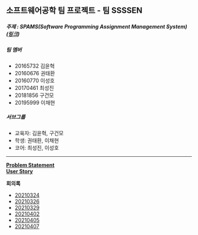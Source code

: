 ## 소프트웨어공학 팀 프로젝트 - 팀 SSSSEN

##### 주제 : SPAMS(Software Programming Assignment Management System) ([링크](https://nevonprojects.com/education-assignment-project/))

##### 팀 멤버
+ 20165732 김윤혁
+ 20160676 권태환
+ 20160770 이성호
+ 20170461 최성진
+ 20181856 구건모
+ 20195999 이채현



##### 서브그룹
+ 교육자: 김윤혁, 구건모
+ 학생: 권태환, 이채현
+ 코어: 최성진, 이성호

-------

[__Problem Statement__](./Problem%20Statement.md)</br>
[__User Story__](./User%20Story.md)

__회의록__

+ [20210324](./회의록/팀%20SSSSEN%20회의%20-%2020210324.md)
+ [20210326](./회의록/팀%20SSSSEN%20회의%20-%2020210326.md)
+ [20210329](./회의록/팀%20SSSSEN%20회의%20-%2020210329.md)
+ [20210402](./회의록/팀%20SSSSEN%20회의%20-%2020210402.md)
+ [20210405](./회의록/팀%20SSSSEN%20회의%20-%2020210405.md)
+ [20210407](./회의록/팀%20SSSSEN%20회의%20-%2020210407.md)

